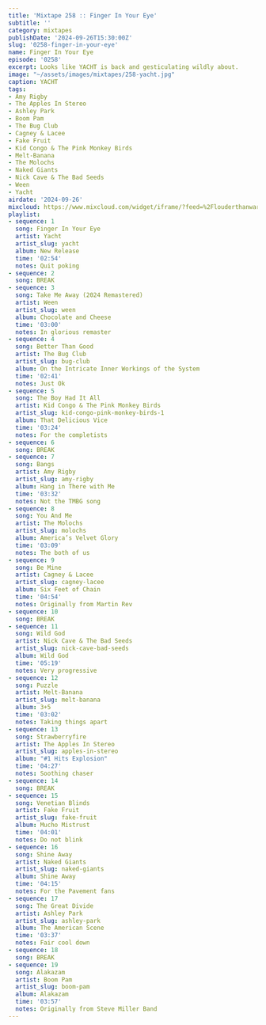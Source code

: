 ```yaml
---
title: 'Mixtape 258 :: Finger In Your Eye'
subtitle: ''
category: mixtapes
publishDate: '2024-09-26T15:30:00Z'
slug: '0258-finger-in-your-eye'
name: Finger In Your Eye
episode: '0258'
excerpt: Looks like YACHT is back and gesticulating wildly about.
image: "~/assets/images/mixtapes/258-yacht.jpg"
caption: YACHT
tags:
- Amy Rigby
- The Apples In Stereo
- Ashley Park
- Boom Pam
- The Bug Club
- Cagney & Lacee
- Fake Fruit
- Kid Congo & The Pink Monkey Birds
- Melt-Banana
- The Molochs
- Naked Giants
- Nick Cave & The Bad Seeds
- Ween
- Yacht
airdate: '2024-09-26'
mixcloud: https://www.mixcloud.com/widget/iframe/?feed=%2Flouderthanwar%2Fthe-mixtape-258-finger-in-your-eye-2024-09-26%2F&hide_artwork=1&hide_cover=1
playlist:
- sequence: 1
  song: Finger In Your Eye
  artist: Yacht
  artist_slug: yacht
  album: New Release
  time: '02:54'
  notes: Quit poking
- sequence: 2
  song: BREAK
- sequence: 3
  song: Take Me Away (2024 Remastered)
  artist: Ween
  artist_slug: ween
  album: Chocolate and Cheese
  time: '03:00'
  notes: In glorious remaster
- sequence: 4
  song: Better Than Good
  artist: The Bug Club
  artist_slug: bug-club
  album: On the Intricate Inner Workings of the System
  time: '02:41'
  notes: Just Ok
- sequence: 5
  song: The Boy Had It All
  artist: Kid Congo & The Pink Monkey Birds
  artist_slug: kid-congo-pink-monkey-birds-1
  album: That Delicious Vice
  time: '03:24'
  notes: For the completists
- sequence: 6
  song: BREAK
- sequence: 7
  song: Bangs
  artist: Amy Rigby
  artist_slug: amy-rigby
  album: Hang in There with Me
  time: '03:32'
  notes: Not the TMBG song
- sequence: 8
  song: You And Me
  artist: The Molochs
  artist_slug: molochs
  album: America’s Velvet Glory
  time: '03:09'
  notes: The both of us
- sequence: 9
  song: Be Mine
  artist: Cagney & Lacee
  artist_slug: cagney-lacee
  album: Six Feet of Chain
  time: '04:54'
  notes: Originally from Martin Rev
- sequence: 10
  song: BREAK
- sequence: 11
  song: Wild God
  artist: Nick Cave & The Bad Seeds
  artist_slug: nick-cave-bad-seeds
  album: Wild God
  time: '05:19'
  notes: Very progressive
- sequence: 12
  song: Puzzle
  artist: Melt-Banana
  artist_slug: melt-banana
  album: 3+5
  time: '03:02'
  notes: Taking things apart
- sequence: 13
  song: Strawberryfire
  artist: The Apples In Stereo
  artist_slug: apples-in-stereo
  album: "#1 Hits Explosion"
  time: '04:27'
  notes: Soothing chaser
- sequence: 14
  song: BREAK
- sequence: 15
  song: Venetian Blinds
  artist: Fake Fruit
  artist_slug: fake-fruit
  album: Mucho Mistrust
  time: '04:01'
  notes: Do not blink
- sequence: 16
  song: Shine Away
  artist: Naked Giants
  artist_slug: naked-giants
  album: Shine Away
  time: '04:15'
  notes: For the Pavement fans
- sequence: 17
  song: The Great Divide
  artist: Ashley Park
  artist_slug: ashley-park
  album: The American Scene
  time: '03:37'
  notes: Fair cool down
- sequence: 18
  song: BREAK
- sequence: 19
  song: Alakazam
  artist: Boom Pam
  artist_slug: boom-pam
  album: Alakazam
  time: '03:57'
  notes: Originally from Steve Miller Band
---
```


